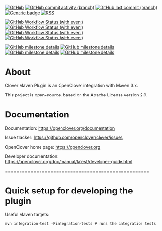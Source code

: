 [![GitHub](https://img.shields.io/badge/license-Apache%202.0-silver.svg)](https://www.apache.org/licenses/LICENSE-2.0)
[![GitHub commit activity (branch)](https://img.shields.io/github/commit-activity/y/openclover/clover-maven-plugin/master)](https://github.com/openclover/clover-maven-plugin/commits/master)
[![GitHub last commit (branch)](https://img.shields.io/github/last-commit/openclover/clover-maven-plugin/master)](https://github.com/openclover/clover-maven-plugin/commits/master)
[![Generic badge](https://img.shields.io/badge/Website-openclover.org-green.svg)](https://openclover.org/)
[![RSS](https://img.shields.io/badge/rss-F88900?logo=rss&logoColor=white)](https://openclover.org/blog-rss.xml)

[![GitHub Workflow Status (with event)](https://img.shields.io/github/actions/workflow/status/openclover/clover-maven-plugin/A-test-master-jdk8.yml?label=JDK8)](https://github.com/openclover/clover-maven-plugin/actions/workflows/A-test-master-jdk8.yml)
[![GitHub Workflow Status (with event)](https://img.shields.io/github/actions/workflow/status/openclover/clover-maven-plugin/A-test-master-jdk11.yml?label=JDK11)](https://github.com/openclover/clover-maven-plugin/actions/workflows/A-test-master-jdk11.yml)
[![GitHub Workflow Status (with event)](https://img.shields.io/github/actions/workflow/status/openclover/clover-maven-plugin/A-test-master-jdk17.yml?label=JDK17)](https://github.com/openclover/clover-maven-plugin/actions/workflows/A-test-master-jdk17.yml)
[![GitHub Workflow Status (with event)](https://img.shields.io/github/actions/workflow/status/openclover/clover-maven-plugin/A-test-master-jdk21.yml?label=JDK21)](https://github.com/openclover/clover-maven-plugin/actions/workflows/A-test-master-jdk21.yml)


[![GitHub milestone details](https://img.shields.io/github/milestones/progress-percent/openclover/clover/11)](https://github.com/openclover/clover/milestone/11)
[![GitHub milestone details](https://img.shields.io/github/milestones/progress-percent/openclover/clover/14)](https://github.com/openclover/clover/milestone/14)
[![GitHub milestone details](https://img.shields.io/github/milestones/progress-percent/openclover/clover/15)](https://github.com/openclover/clover/milestone/15)
[![GitHub milestone details](https://img.shields.io/github/milestones/progress-percent/openclover/clover/4)](https://github.com/openclover/clover/milestone/4)

# About #

Clover Maven Plugin is an OpenClover integration with Maven 3.x.

This project is open-source, based on the Apache License version 2.0.

# Documentation #

Documentation: https://openclover.org/documentation

Issue tracker: https://github.com/openclover/clover/issues

OpenClover home page: https://openclover.org

Developer documentation: https://openclover.org/doc/manual/latest/developer-guide.html

===================================================

# Quick setup for developing the plugin

Useful Maven targets:

```
mvn integration-test -Pintegration-tests # runs the integration tests
```
